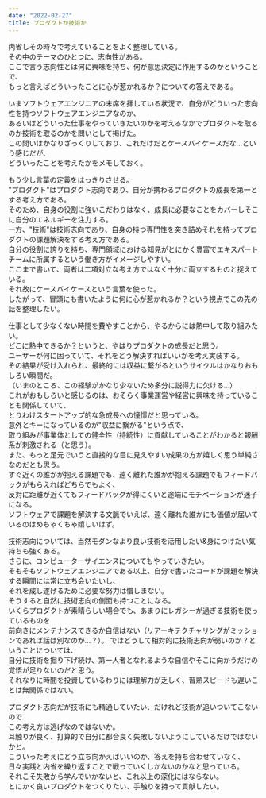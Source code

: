 ```yaml
---
date: "2022-02-27"
title: プロダクトか技術か
---
```


内省しその時々で考えていることをよく整理している。</br>
その中のテーマのひとつに、志向性がある。</br>
ここで言う志向性とは何に興味を持ち、何が意思決定に作用するのかということで、</br>
もっと言えばどういったことに心が惹かれるか？についての答えである。</br>

いまソフトウェアエンジニアの末席を拝している状況で、自分がどういった志向性を持つソフトウェアエンジニアなのか、</br>
あるいはどういった仕事をやっていきたいのかを考えるなかでプロダクトを取るのか技術を取るのかを問いとして掲げた。</br>
この問いはかなりざっくりしており、これだけだとケースバイケースだな…という感じだが、</br>
どういったことを考えたかをメモしておく。</br>

もう少し言葉の定義をはっきりさせる。</br>
"プロダクト"はプロダクト志向であり、自分が携わるプロダクトの成長を第一とする考え方である。</br>
そのため、自身の役割に強いこだわりはなく、成長に必要なことをカバーしそこに自分のエネルギーを注力する。</br>
一方、"技術"は技術志向であり、自身の持つ専門性を突き詰めそれを持ってプロダクトの課題解決をする考え方である。</br>
自分の役割に誇りを持ち、専門領域における知見がとにかく豊富でエキスパートチームに所属するという働き方がイメージしやすい。</br>
ここまで書いて、両者は二項対立な考え方ではなく十分に両立するものと捉えている。</br>
それ故にケースバイケースという言葉を使った。</br>
したがって、冒頭にも書いたように何に心が惹かれるか？という視点でこの先の話を整理したい。</br>

仕事として少なくない時間を費やすことから、やるからには熱中して取り組みたい。</br>
どこに熱中できるか？というと、やはりプロダクトの成長だと思う。</br>
ユーザーが何に困っていて、それをどう解決すればいいかを考え実装する。</br>
その結果が受け入れられ、最終的には収益に繋がるというサイクルはかなりおもしろい瞬間だ。</br>
（いまのところ、この経験がかなり少ないため多分に説得力に欠ける…）</br>
これがおもしろいと感じるのは、おそらく事業運営や経営に興味を持っていることも関係していて、</br>
とりわけスタートアップ的な急成長への憧憬だと思っている。</br>
意外とキーになっているのが"収益に繋がる"という点で、</br>
取り組みが事業体としての健全性（持続性）に貢献していることがわかると報酬系が刺激される（と思う）。</br>
また、もっと足元でいうと直接的な目に見えやすい成果の方が嬉しく思う単純さなのだとも思う。</br>
すぐ近くの誰かが抱える課題でも、遠く離れた誰かが抱える課題でもフィードバックがもらえればどちらでもよく、</br>
反対に距離が近くてもフィードバックが得にくいと途端にモチベーションが迷子になる。</br>
ソフトウェアで課題を解決する文脈でいえば、遠く離れた誰かにも価値が届いているのはめちゃくちゃ嬉しいはず。</br>

技術志向については、当然モダンなより良い技術を活用したい&身につけたい気持ちも強くある。</br>
さらに、コンピューターサイエンスについてもやっていきたい。</br>
そもそもソフトウェアエンジニアである以上、自分で書いたコードが課題を解決する瞬間には常に立ち会いたいし、</br>
それを成し遂げるために必要な努力は惜しまない。</br>
そうすると自然に技術志向の側面も持つことになる。</br>
いくらプロダクトが素晴らしい場合でも、あまりにレガシーが過ぎる技術を使っているものを</br>
前向きにメンテナンスできるか自信はない（リアーキテクチャリングがミッションであれば話は別なのか…？）。
ではどうして相対的に技術志向が弱いのか？ということについては、</br>
自分に技術を掘り下げ続け、第一人者となれるような自信やそこに向かうだけの覚悟が足りないのだと思う。</br>
それなりに時間を投資しているわりには理解力が乏しく、習熟スピードも遅いことは無関係ではない。</br>

プロダクト志向だが技術にも精通していたい、だけれど技術が追いついてこないので</br>
この考え方は逃げなのではないか。</br>
耳触りが良く、打算的で自分に都合良く失敗しないようにしているだけではないかと。</br>
こういった考えにどう立ち向かえばいいのか、答えを持ち合わせていなく、</br>
日々実践と内省を繰り返すことで戦っていくしかないのかなと思っている。</br>
それこそ失敗から学んでいかないと、これ以上の深化にはならない。</br>
とにかく良いプロダクトをつくりたい、手触りを持って貢献したい。</br>
